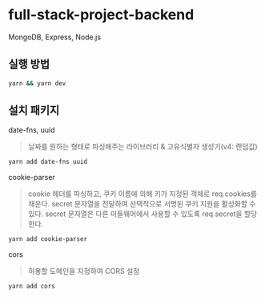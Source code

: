 # full-stack-project-backend

MongoDB, Express, Node.js

## 실행 방법

```bash
yarn && yarn dev
```

## 설치 패키지

date-fns, uuid

> 날짜를 원하는 형태로 파싱해주는 라이브러리 & 고유식별자 생성기(v4: 랜덤값)

```bash
yarn add date-fns uuid
```

cookie-parser

> cookie 헤더를 파싱하고, 쿠키 이름에 의해 키가 지정된 객체로 req.cookies를 채운다.
> secret 문자열을 전달하여 선택적으로 서명된 쿠키 지원을 활성화할 수 있다.
> secret 문자열은 다른 미들웨어에서 사용할 수 있도록 req.secret을 할당한다.

```bash
yarn add cookie-parser
```

cors

> 허용할 도메인을 지정하여 CORS 설정

```bash
yarn add cors
```

